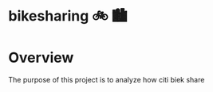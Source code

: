 # bikesharing 	:bike: :cityscape:
# **Overview**
The purpose of this project is to analyze how citi biek share 
